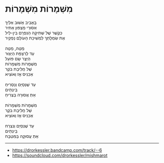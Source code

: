 # מִשְׁמָרוֹת מִשְׁמָרוֹת

בָּאָבִיב אָשׁוּב אֵלַיִךְ \
אִסּוּרֵי מַצְפּוּן אַתִּיר \
כְּקֶשֶׁר שֶׁל שְׁתִיקָה הַנִּפְרָם בִּין-לַיִל \
אֶת שִׂמְלָתֵךְ לִמְשִׁיכַת הָעוֹלָם נַפְקִיר \
\
מַטָּה, מַטָּה \
עַד לְרִצְפַּת הַיְּצוּר \
הַיֵּצֶר שָׂם פּוֹעֵל \
מִשְׁמָרוֹת מִשְׁמָרוֹת \
שֶׁל חֲלִיבַת בֹּקֶר \
אַכְנִיס אָז וְאוֹצִיא \
\
עַד שֶׁנְּסַיֵּם וְנַסְרִיחַ \
בֵּינְתַיִם \
אַתְּ אֲסוּרָה בַּצְּרִיחַ\
\
מִשְׁמָרוֹת מִשְׁמָרוֹת \
שֶׁל חֲלִיבַת בֹּקֶר \
אַכְנִיס אָז וְאוֹצִיא \
\
עַד שֶׁנְּסַיֵּם וְנִצְרַח \
בֵּינְתַיִם \
אַתְּ עֲסוּקָה בַּמִּטְבָּח

---
- https://drorkessler.bandcamp.com/track/--6
- https://soundcloud.com/drorkessler/mishmarot
